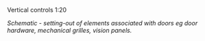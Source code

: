 <span class="transform-to-uppercase">Vertical controls <span class="highlight-red">1:20</span></span>

_Schematic - setting-out of elements associated with doors eg door hardware, mechanical grilles, vision panels._